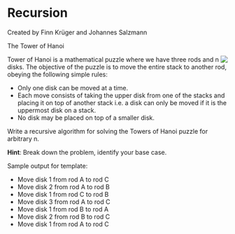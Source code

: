 # Recursion

Created by Finn Krüger and Johannes Salzmann

The Tower of Hanoi

<img style="float: right;" src="https://raw.githubusercontent.com/sumitc91/sumitc91.github.io/master/Blogs/c0163425-be46-4869-b182-865969bc6dee_tower-of-hanoi.gif">


Tower of Hanoi is a mathematical puzzle where we have three rods and n disks. The objective of the puzzle is to move the entire stack to another rod, obeying the following simple rules:
- Only one disk can be moved at a time.
- Each move consists of taking the upper disk from one of the stacks and placing it on top of another stack i.e. a disk can only be moved if it is the uppermost disk on a stack.
- No disk may be placed on top of a smaller disk.

Write a recursive algorithm for solving the Towers of Hanoi puzzle for arbitrary n.

**Hint**: Break down the problem, identify your base case.

Sample output for template:

- Move disk 1 from rod A to rod C
- Move disk 2 from rod A to rod B
- Move disk 1 from rod C to rod B
- Move disk 3 from rod A to rod C
- Move disk 1 from rod B to rod A
- Move disk 2 from rod B to rod C
- Move disk 1 from rod A to rod C
